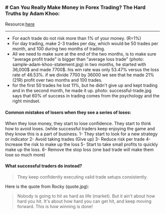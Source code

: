 
### # Can You Really Make Money in Forex Trading? The Hard Truths by Adam Khoo:

Resource:[here](youtube.com/watch?v=Ybyx3gRqwRY)

---
- For each trade do not risk more than 1% of your money. (R=1%)
- For day trading, make 2-3 trades per day, which would be 50 trades per month, and 100 during two months of trading.
- All we need to make sure at the end of the two months, is to make sure "average profit trade" is bigger than "average loss trade"
(photo: sample-adam-khoo-statement.jpg) in two months, he started with 36,000$ and made 7700$. his win rate was only 53.47% versus the loss rate of 46.53%. if we divide 7700 by 36000 we see that he made 21% (21R) profit over two months and 100 trades.
- for the first 50 trades he lost 11%, but he didn't give up and kept trading and in the second month, he made it up.
photo: successful-trade.jpg says that 60% of success in trading comes from the psychology and the right mindset. 
#### Common mistakes of losers when they see a series of loses:
	
 When they lose money, they start to lose confidence. They start to think how to avoid loses. (while successful traders keep enjoying the game and they know this is a part of business.
	1- They start to look for a new strategy or indicator
	2- Avoid taking trades (Give up)
	3- Reduce risk per trade
	4- Increase the risk to make up the loss
	5- Start to take small profits to quickly make up the loss.
	6- Remove the stop loss (one bad trade will make them lose so much more)

#### What successful traders do instead?
> They keep confidently executing valid trade setups consistently. 

Here is the quote from Rocky (quote.jpg):
> Nobody is going to hit as hard as life (market). But it ain't about how hard you hit. It's about how hard you can get hit, and keep moving forward. This is how winning is done!
